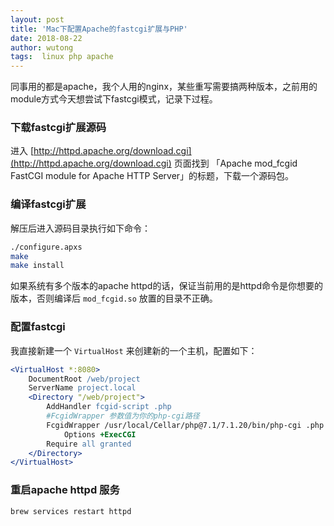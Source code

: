 ```yaml
---
layout: post
title: 'Mac下配置Apache的fastcgi扩展与PHP'
date: 2018-08-22
author: wutong
tags:  linux php apache
---
```


同事用的都是apache，我个人用的nginx，某些重写需要搞两种版本，之前用的module方式今天想尝试下fastcgi模式，记录下过程。


### 下载fastcgi扩展源码

进入 [http://httpd.apache.org/download.cgi](http://httpd.apache.org/download.cgi) 页面找到 「Apache mod_fcgid FastCGI module for Apache HTTP Server」的标题，下载一个源码包。

### 编译fastcgi扩展

解压后进入源码目录执行如下命令：

```bash
./configure.apxs
make
make install
```
如果系统有多个版本的apache httpd的话，保证当前用的是httpd命令是你想要的版本，否则编译后 `mod_fcgid.so` 放置的目录不正确。

### 配置fastcgi

我直接新建一个 `VirtualHost` 来创建新的一个主机，配置如下：

```apache
<VirtualHost *:8080>
    DocumentRoot /web/project
    ServerName project.local
    <Directory "/web/project">
        AddHandler fcgid-script .php
        #FcgidWrapper 参数值为你的php-cgi路径
        FcgidWrapper /usr/local/Cellar/php@7.1/7.1.20/bin/php-cgi .php
    		Options +ExecCGI
        Require all granted
    </Directory>
</VirtualHost>
```

### 重启apache httpd 服务

```bash
brew services restart httpd
```